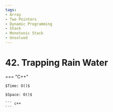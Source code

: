 ```yaml
---
tags:
- Array
- Two Pointers
- Dynamic Programming
- Stack
- Monotonic Stack
- Unsolved
---
```



# 42. Trapping Rain Water

=== "C++"

    $Time: O()$

    $Space: O()$

    ``` c++
    ```